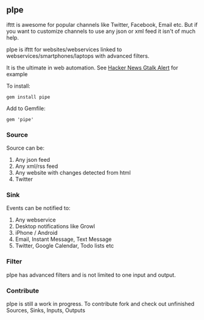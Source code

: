 ## pIpe

ifttt is awesome for popular channels like Twitter, Facebook, Email etc. But if you want to customize channels to use any json or xml feed it isn't of much help.

pIpe is ifttt for websites/webservices linked to webservices/smartphones/laptops with advanced filters.

It is the ultimate in web automation. See [Hacker News Gtalk Alert](https://github.com/sathish316/pIpe/blob/master/examples/hacker_news_gtalk_alert.rb) for example

To install:

```
gem install pipe
```

Add to Gemfile:

```
gem 'pipe'
```

### Source

Source can be:

1. Any json feed
2. Any xml/rss feed
3. Any website with changes detected from html
4. Twitter

### Sink

Events can be notified to:

1. Any webservice
2. Desktop notifications like Growl
3. iPhone / Android
4. Email, Instant Message, Text Message
5. Twitter, Google Calendar, Todo lists etc

### Filter

pIpe has advanced filters and is not limited to one input and output.

### Contribute

pIpe is still a work in progress. To contribute fork and check out unfinished Sources, Sinks, Inputs, Outputs